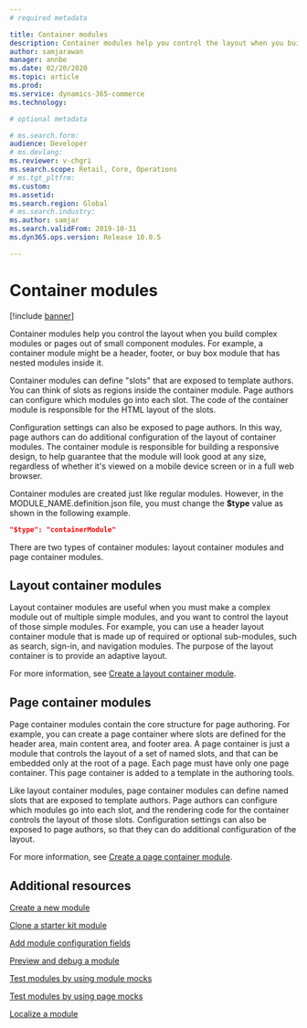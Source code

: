 ```yaml
---
# required metadata

title: Container modules
description: Container modules help you control the layout when you build complex modules or pages out of small component modules. 
author: samjarawan
manager: annbe
ms.date: 02/20/2020
ms.topic: article
ms.prod: 
ms.service: dynamics-365-commerce
ms.technology: 

# optional metadata

# ms.search.form: 
audience: Developer
# ms.devlang: 
ms.reviewer: v-chgri
ms.search.scope: Retail, Core, Operations
# ms.tgt_pltfrm: 
ms.custom: 
ms.assetid: 
ms.search.region: Global
# ms.search.industry: 
ms.author: samjar
ms.search.validFrom: 2019-10-31
ms.dyn365.ops.version: Release 10.0.5

---
```

# Container modules

[!include [banner](../includes/banner.md)]

Container modules help you control the layout when you build complex modules or pages out of small component modules. For example, a container module might be a header, footer, or buy box module that has nested modules inside it.

Container modules can define "slots" that are exposed to template authors. You can think of slots as regions inside the container module. Page authors can configure which modules go into each slot. The code of the container module is responsible for the HTML layout of the slots.

Configuration settings can also be exposed to page authors. In this way, page authors can do additional configuration of the layout of container modules. The container module is responsible for building a responsive design, to help guarantee that the module will look good at any size, regardless of whether it's viewed on a mobile device screen or in a full web browser.

Container modules are created just like regular modules. However, in the MODULE\_NAME.definition.json file, you must change the **$type** value as shown in the following example.

```json
"$type": "containerModule"
```

There are two types of container modules: layout container modules and page container modules.

## Layout container modules

Layout container modules are useful when you must make a complex module out of multiple simple modules, and you want to control the layout of those simple modules. For example, you can use a header layout container module that is made up of required or optional sub-modules, such as search, sign-in, and navigation modules. The purpose of the layout container is to provide an adaptive layout.

For more information, see [Create a layout container module](create-layout-container.md).

## Page container modules

Page container modules contain the core structure for page authoring. For example, you can create a page container where slots are defined for the header area, main content area, and footer area. A page container is just a module that controls the layout of a set of named slots, and that can be embedded only at the root of a page. Each page must have only one page container. This page container is added to a template in the authoring tools.

Like layout container modules, page container modules can define named slots that are exposed to template authors. Page authors can configure which modules go into each slot, and the rendering code for the container controls the layout of those slots. Configuration settings can also be exposed to page authors, so that they can do additional configuration of the layout.

For more information, see [Create a page container module](create-page-containers.md).

## Additional resources

[Create a new module](create-new-module.md)

[Clone a starter kit module](clone-starter-module.md)

[Add module configuration fields](add-module-config-fields.md)

[Preview and debug a module](test-module.md)

[Test modules by using module mocks](test-module-mock.md)

[Test modules by using page mocks](test-page-mock.md)

[Localize a module](localize-module.md)
